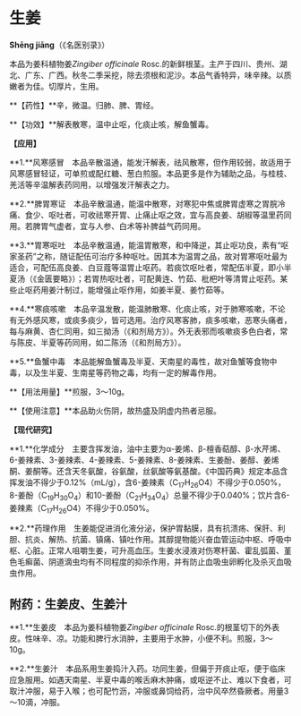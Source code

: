# 生姜

**Shēng jiāng**（《名医别录》）

本品为姜科植物姜*Zingiber officinale* Rosc.的新鲜根茎。主产于四川、贵州、湖北、广东、广西。秋冬二季采挖，除去须根和泥沙。本品气香特异，味辛辣。以质嫩者为佳。切厚片，生用。

**【药性】**辛，微温。归肺、脾、胃经。

**【功效】**解表散寒，温中止呕，化痰止咳，解鱼蟹毒。

**【应用】**

**1.**风寒感冒　本品辛散温通，能发汗解表，祛风散寒，但作用较弱，故适用于风寒感冒轻证，可单煎或配红糖、葱白煎服。本品更多是作为辅助之品，与桂枝、羌活等辛温解表药同用，以增强发汗解表之力。

**2.**脾胃寒证　本品辛散温通，能温中散寒，对寒犯中焦或脾胃虚寒之胃脘冷痛、食少、呕吐者，可收祛寒开胃、止痛止呕之效，宜与高良姜、胡椒等温里药同用。若脾胃气虚者，宜与人参、白术等补脾益气药同用。

**3.**胃寒呕吐　本品辛散温通，能温胃散寒，和中降逆，其止呕功良，素有“呕家圣药”之称，随证配伍可治疗多种呕吐。因其本为温胃之品，故对胃寒呕吐最为适合，可配伍高良姜、白豆蔻等温胃止呕药。若痰饮呕吐者，常配伍半夏，即小半夏汤（《金匮要略》）；若胃热呕吐者，可配黄连、竹茹、枇杷叶等清胃止呕药。某些止呕药用姜汁制过，能增强止呕作用，如姜半夏、姜竹茹等。

**4.**寒痰咳嗽　本品辛温发散，能温肺散寒、化痰止咳，对于肺寒咳嗽，不论有无外感风寒，或痰多痰少，皆可选用。治疗风寒客肺，痰多咳嗽，恶寒头痛者，每与麻黄、杏仁同用，如三拗汤（《和剂局方》）。外无表邪而咳嗽痰多色白者，常与陈皮、半夏等药同用，如二陈汤（《和剂局方》）。

**5.**鱼蟹中毒　本品能解鱼蟹毒及半夏、天南星的毒性，故对鱼蟹等食物中毒，以及生半夏、生南星等药物之毒，均有一定的解毒作用。

**【用法用量】**煎服，3～10g。

**【使用注意】**本品助火伤阴，故热盛及阴虚内热者忌服。

**【现代研究】**

**1.**化学成分　主要含挥发油，油中主要为α-姜烯、β-檀香萜醇、β-水芹烯、6-姜辣素、3-姜辣素、4-姜辣素、5-姜辣素、8-姜辣素、生姜酚、姜醇、姜烯酮、姜酮等。还含天冬氨酸，谷氨酸，丝氨酸等氨基酸。《中国药典》规定本品含挥发油不得少于0.12%（mL/g），含6-姜辣素（C<sub>17</sub>H<sub>26</sub>O4）不得少于0.050%，8-姜酚（C<sub>19</sub>H<sub>30</sub>O<sub>4</sub>）和10-姜酚（C<sub>21</sub>H<sub>34</sub>O<sub>4</sub>）总量不得少于0.040%；饮片含6-姜辣素（C<sub>17</sub>H<sub>26</sub>O4）不得少于0.050%。

**2.**药理作用　生姜能促进消化液分泌，保护胃黏膜，具有抗溃疡、保肝、利胆、抗炎、解热、抗菌、镇痛、镇吐作用。其醇提物能兴奋血管运动中枢、呼吸中枢、心脏。正常人咀嚼生姜，可升高血压。生姜水浸液对伤寒杆菌、霍乱弧菌、堇色毛癣菌、阴道滴虫均有不同程度的抑杀作用，并有防止血吸虫卵孵化及杀灭血吸虫作用。

## 附药：生姜皮、生姜汁

**1.**生姜皮　本品为姜科植物姜*Zingiber officinale* Rosc.的根茎切下的外表皮。性味辛、凉。功能和脾行水消肿，主要用于水肿，小便不利。煎服，3～10g。

**2.**生姜汁　本品系用生姜捣汁入药。功同生姜，但偏于开痰止呕，便于临床应急服用。如遇天南星、半夏中毒的喉舌麻木肿痛，或呕逆不止、难以下食者，可取汁冲服，易于入喉；也可配竹沥，冲服或鼻饲给药，治中风卒然昏厥者。用量3～10滴，冲服。